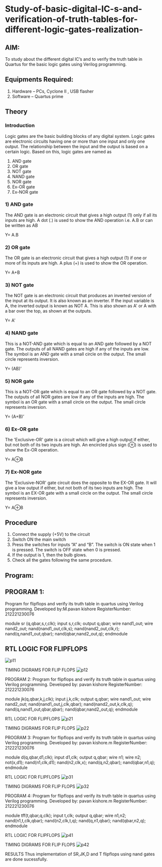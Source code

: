 # Study-of-basic-digital-IC-s-and-verification-of-truth-tables-for-different-logic-gates-realization-

## AIM:
To study about the different digital IC’s and to verify the truth table in Quartus for the basic logic gates using Verilog programming.

## Equipments Required:
1. Hardware – PCs, Cyclone II , USB flasher
2. Software – Quartus prime

## Theory

### Introduction
Logic gates are the basic building blocks of any digital system. Logic gates are electronic circuits having one or more than one input and only one output. The relationship between the input and the output is based on a certain logic. Based on this, logic gates are named as

1) AND gate
2) OR gate
3) NOT gate
4) NAND gate
5) NOR gate
6) Ex-OR gate
7) Ex-NOR gate

### 1) AND gate
The AND gate is an electronic circuit that gives a high output (1) only if all its inputs are high. A dot (.) is used to show the AND operation i.e. A.B or can be written as AB

Y= A.B

### 2) OR gate
The OR gate is an electronic circuit that gives a high output (1) if one or more of its inputs are high. A plus (+) is used to show the OR operation.

Y= A+B

### 3) NOT gate

The NOT gate is an electronic circuit that produces an inverted version of the input at its output. It is also known as an inverter. If the input variable is A, the inverted output is known as NOT A. This is also shown as A' or A with a bar over the top, as shown at the outputs.

Y= A'

### 4) NAND gate
This is a NOT-AND gate which is equal to an AND gate followed by a NOT gate. The outputs of all NAND gates are high if any of the inputs are low. The symbol is an AND gate with a small circle on the output. The small circle represents inversion.

Y= (AB)’

### 5) NOR gate

This is a NOT-OR gate which is equal to an OR gate followed by a NOT gate. The outputs of all NOR gates are low if any of the inputs are high. The symbol is an OR gate with a small circle on the output. The small circle represents inversion.

Y= (A+B)’

### 6) Ex-OR gate

The 'Exclusive-OR' gate is a circuit which will give a high output if either, but not both of its two inputs are high. An encircled plus sign (⊕) is used to show the Ex-OR operation.

Y= A⊕B

### 7) Ex-NOR gate

The 'Exclusive-NOR' gate circuit does the opposite to the EX-OR gate. It will give a low output if either, but not both of its two inputs are high. The symbol is an EX-OR gate with a small circle on the output. The small circle represents inversion.

Y= A⊕B

## Procedure
1. Connect the supply (+5V) to the circuit
2. Switch ON the main switch
3. Press the switches for inputs “A” and “B”. The switch is ON state when 1 is pressed. The switch is OFF state when 0 is pressed.
4. If the output is 1, then the bulb glows.
5. Check all the gates following the same procedure.

## Program:
## PROGRAM 1:
Program for flipflops  and verify its truth table in quartus using Verilog programming.
Developed by:M.pavan kishore
RegisterNumber:  212221230076

module sr (q,qbar,s,r,clk);
input s,r,clk;
output q,qbar;
wire nand1_out;
wire nand2_out;
nand(nand1_out,clk,s);
nand(nand2_out,clk,r);
nand(q,nand1_out,qbar);
nand(qbar,nand2_out,q);
endmodule

## RTL LOGIC FOR FLIPFLOPS
![p11](https://user-images.githubusercontent.com/94154941/168430096-76c1916f-13d8-45bc-9d08-612b325acca2.png)


TIMING DIGRAMS FOR FLIP FLOPS
![p12](https://user-images.githubusercontent.com/94154941/168430103-e14f8f7e-d8c9-4c1a-a5b4-8e9ea443947d.png)


PROGRAM 2:
Program for flipflops  and verify its truth table in quartus using Verilog programming.
Developed by: pavan kishore
RegisterNumber:  212221230076

module jk(q,qbar,k,j,clk);
input j,k,clk;
output q,qbar;
wire nand1_out;
wire nand2_out;
nand(nand1_out,j,clk,qbar);
nand(nand2_out,k,clk,q);
nand(q,nand1_out,qbar,qbar);
nand(qbar,nand2_out,q);
endmodule

RTL LOGIC FOR FLIPFLOPS
![p21](https://user-images.githubusercontent.com/94154941/168430505-2cfc6eb9-e205-4ecd-a7c8-562ddde5024f.png)


TIMING DIGRAMS FOR FLIP FLOPS
![p22](https://user-images.githubusercontent.com/94154941/168430510-e072a428-0bac-4f90-9561-fa31c40047eb.png)


PROGRAM 3:
Program for flipflops  and verify its truth table in quartus using Verilog programming.
Developed by: pavan kishore.m
RegisterNumber:  212221230076

module d(q,qbar,d1,clk);
input d1,clk;
output q,qbar;
wire n1;
wire n2;
not(x,d1);
nand(n1,clk,d1);
nand(n2,clk,x);
nand(q,n2,qbar);
nand(qbar,n1,q);
endmodule 

RTL LOGIC FOR FLIPFLOPS
![p31](https://user-images.githubusercontent.com/94154941/168430532-b0b2c227-07d8-4e6f-b4ab-d5dbb008ecf7.png)


TIMING DIGRAMS FOR FLIP FLOPS
![p32](https://user-images.githubusercontent.com/94154941/168430536-7a4a77a7-4f0e-4bf4-ba73-26d1c85a23e6.png)


PROGRAM 4:
Program for flipflops  and verify its truth table in quartus using Verilog programming.
Developed by: pavan kishore.m
RegisterNumber:  212221230076

module tff(t,qbar,q,clk);
input t,clk;
output q,qbar;
wire n1,n2;
nand(n1,t,clk,qbar);
nand(n2,clk,t,q);
nand(q,n1,qbar);
nand(qbar,n2,q);
endmodule


RTL LOGIC FOR FLIPFLOPS
![p41](https://user-images.githubusercontent.com/94154941/168430603-aa1ed841-3bbf-4259-9ee5-e3edfd3f59ea.png)


TIMING DIGRAMS FOR FLIP FLOPS
![p42](https://user-images.githubusercontent.com/94154941/168430609-03a4930e-9971-4c90-ad7b-7baf0a8cd98b.png)


RESULTS
Thus implementation of SR,JK,D and T flipflops using nand gates are done sucessfully.
